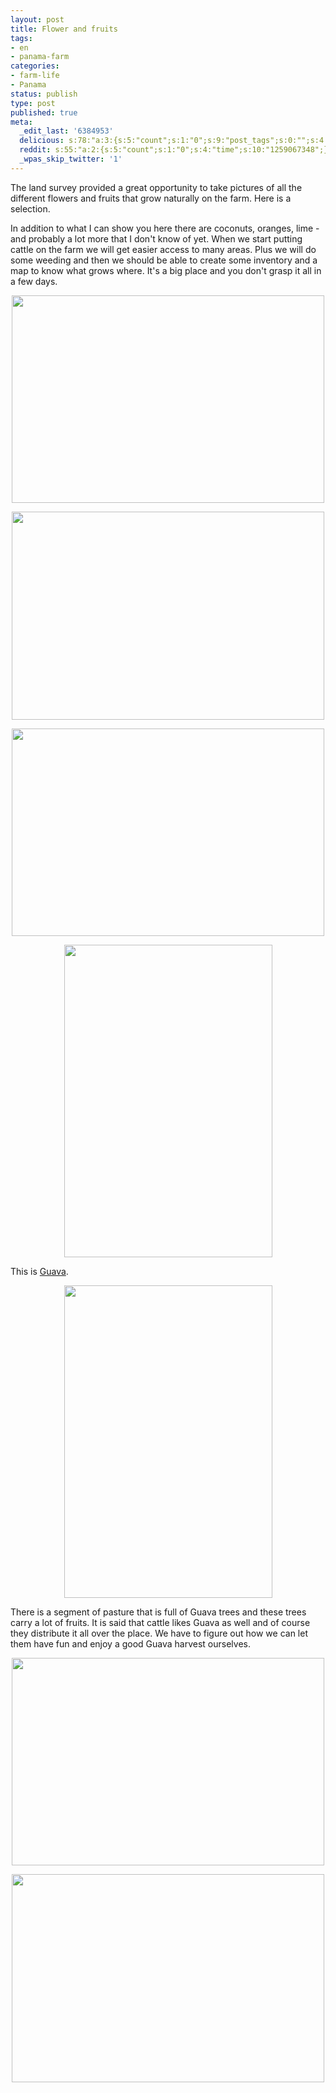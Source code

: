 ```yaml
---
layout: post
title: Flower and fruits
tags:
- en
- panama-farm
categories:
- farm-life
- Panama
status: publish
type: post
published: true
meta:
  _edit_last: '6384953'
  delicious: s:78:"a:3:{s:5:"count";s:1:"0";s:9:"post_tags";s:0:"";s:4:"time";s:10:"1259067346";}";
  reddit: s:55:"a:2:{s:5:"count";s:1:"0";s:4:"time";s:10:"1259067348";}";
  _wpas_skip_twitter: '1'
---
```

The land survey provided a great opportunity to take pictures of all the different flowers and fruits that grow naturally on the farm. Here is a selection.

In addition to what I can show you here there are coconuts, oranges, lime - and probably a lot more that I don't know of yet. When we start putting cattle on the farm we will get easier access to many areas. Plus we will do some weeding and then we should be able to create some inventory and a map to know what grows where. It's a big place and you don't grasp it all in a few days.

<a href="http://www.flickr.com/photos/34665899@N00/4026396805" title="View '' on Flickr.com"><div style="text-align:center;"><img src="http://farm3.static.flickr.com/2636/4026396805_691c89fde7.jpg" alt="" border="0" width="500" height="332" /></div></a>

<a href="http://www.flickr.com/photos/34665899@N00/4026398219" title="View '' on Flickr.com"><div style="text-align:center;"><img src="http://farm3.static.flickr.com/2469/4026398219_2f04bd0f4f.jpg" alt="" border="0" width="500" height="333" /></div></a>

<a href="http://www.flickr.com/photos/34665899@N00/4026398829" title="View '' on Flickr.com"><div style="text-align:center;"><img src="http://farm3.static.flickr.com/2678/4026398829_99debc6888.jpg" alt="" border="0" width="500" height="332" /></div></a>

<a href="http://www.flickr.com/photos/34665899@N00/4027154258" title="View '' on Flickr.com"><div style="text-align:center;"><img src="http://farm4.static.flickr.com/3521/4027154258_77d35027b3.jpg" alt="" border="0" width="333" height="500" /></div></a>

This is <a href="http://en.wikipedia.org/wiki/Guava">Guava</a>.

<a href="http://www.flickr.com/photos/34665899@N00/4026403817" title="View '' on Flickr.com"><div style="text-align:center;"><img src="http://farm3.static.flickr.com/2620/4026403817_5e463f9493.jpg" alt="" border="0" width="333" height="500" /></div></a>

There is a segment of pasture that is full of Guava trees and these trees carry a lot of fruits. It is said that cattle likes Guava as well and of course they distribute it all over the place. We have to figure out how we can let them have fun and enjoy a good Guava harvest ourselves.

<a href="http://www.flickr.com/photos/34665899@N00/4027157642" title="View '' on Flickr.com"><div style="text-align:center;"><img src="http://farm3.static.flickr.com/2689/4027157642_0209dd6a99.jpg" alt="" border="0" width="500" height="332" /></div></a>

<a href="http://www.flickr.com/photos/34665899@N00/4026407159" title="View '' on Flickr.com"><div style="text-align:center;"><img src="http://farm4.static.flickr.com/3521/4026407159_21e64a8cc6.jpg" alt="" border="0" width="500" height="333" /></div></a>
